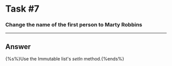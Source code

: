 # Task #7

### Change the name of the first person to Marty Robbins

---

## Answer

{%s%}Use the Immutable list's <i>setIn</i> method.{%ends%}
